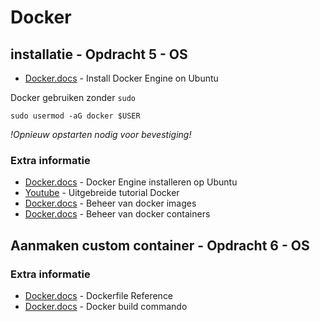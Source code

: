 # Docker 
## installatie - Opdracht 5 - OS
- [Docker.docs](https://docs.docker.com/engine/install/ubuntu/#uninstall-old-versions) - Install Docker Engine on Ubuntu

Docker gebruiken zonder `sudo`
```Terminal  
sudo usermod -aG docker $USER
```
*!Opnieuw opstarten nodig voor bevestiging!*  

### Extra informatie  
- [Docker.docs](https://docs.docker.com/engine/install/ubuntu/) - Docker Engine installeren op Ubuntu   
- [Youtube](https://www.youtube.com/watch?v=fqMOX6JJhGo) - Uitgebreide tutorial Docker  
- [Docker.docs](https://docs.docker.com/engine/reference/commandline/images/) - Beheer van docker images  
- [Docker.docs](https://docs.docker.com/engine/reference/commandline/container) - Beheer van docker containers  

## Aanmaken custom container - Opdracht 6 - OS

### Extra informatie  
- [Docker.docs](https://docs.docker.com/engine/reference/builder/) - Dockerfile Reference  
- [Docker.docs](https://docs.docker.com/engine/reference/commandline/build) - Docker build commando  
